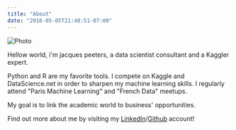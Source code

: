 ```yaml
---
title: "About"
date: "2016-05-05T21:48:51-07:00"
---
```


![Photo](https://media.licdn.com/mpr/mpr/shrinknp_400_400/AAEAAQAAAAAAAAexAAAAJGM3OTliZGQ4LTc0YmEtNGY4Mi1hYjEwLWUwN2FhMTI5YmZlOA.jpg)

Hellow world, i'm jacques peeters, a data scientist consultant and a Kaggler expert. 

Python and R are my favorite tools. I compete on Kaggle and DataScience.net in order to sharpen my machine learning skills. I regularly attend "Paris Machine Learning" and "French Data" meetups.

My goal is to link the academic world to business' opportunities.

Find out more about me by visiting my [LinkedIn](https://www.linkedin.com/in/j4cquespeeters/)/[Github](https://github.com/jacquespeeters) account!
